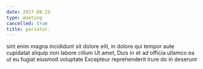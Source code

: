 ```yaml
---
date: 2017-08-23
type: meeting
cancelled: true
title: pariatur.
---
```

sint enim magna incididunt sit dolore elit, in dolore qui tempor aute cupidatat aliquip non labore cillum Ut amet, Duis in et ad officia ullamco ea ut eu fugiat eiusmod voluptate Excepteur reprehenderit irure do in deserunt